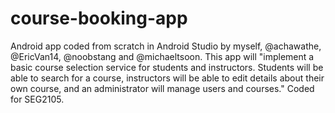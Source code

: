 # course-booking-app
Android app coded from scratch in Android Studio by myself, @achawathe, @EricVan14, @noobstang and @michaeltsoon. This app will "implement a basic course selection service for students and instructors. Students will be able to search for a course, instructors will be able to edit details about their own course, and an administrator will manage users and courses." Coded for SEG2105.
